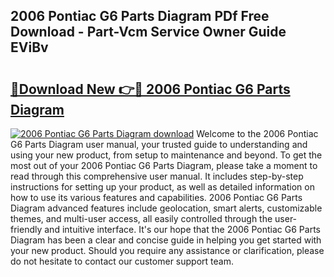 ## 2006 Pontiac G6 Parts Diagram PDf Free Download - Part-Vcm Service Owner Guide EViBv

# <h2><a href="http://dfnb3m.blite.top/?on=2006+Pontiac+G6+Parts+Diagram">🔗Download New 👉🔴 2006 Pontiac G6 Parts Diagram</a></h2>

[![2006 Pontiac G6 Parts Diagram download](https://i.imgur.com/lujVjoI.png)](http://dfnb3m.blite.top/?on=2006+Pontiac+G6+Parts+Diagram)
Welcome to the 2006 Pontiac G6 Parts Diagram user manual, your trusted guide to understanding and using your new product, from setup to maintenance and beyond. To get the most out of your 2006 Pontiac G6 Parts Diagram, please take a moment to read through this comprehensive user manual. It includes step-by-step instructions for setting up your product, as well as detailed information on how to use its various features and capabilities. 2006 Pontiac G6 Parts Diagram advanced features include geolocation, smart alerts, customizable themes, and multi-user access, all easily controlled through the user-friendly and intuitive interface. It's our hope that the 2006 Pontiac G6 Parts Diagram has been a clear and concise guide in helping you get started with your new product. Should you require any assistance or clarification, please do not hesitate to contact our customer support team.
